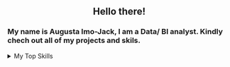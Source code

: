 <h2 align="center">Hello there!

### My name is Augusta Imo-Jack, I am a Data/ BI analyst. Kindly chech out all of my projects and skils.

<details> 
  <summary>My Top Skills</summary>
  
| Rank | Top Skills   |
|-----:|--------------|
|     1|    Excel     |
|     2|    MySQL     |
|     3|   Tableau    |
|     4|   Power BI   |
|     5|   Python     |

</details>
